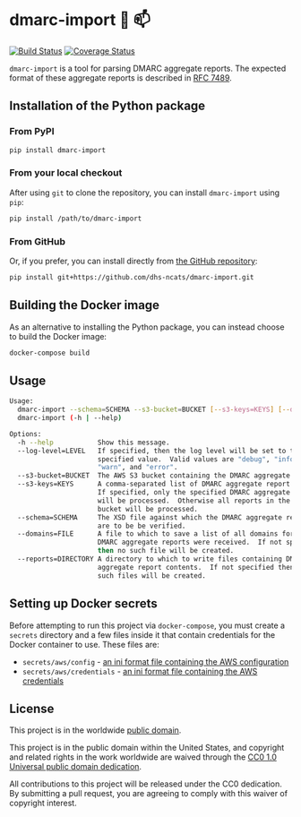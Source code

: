 # dmarc-import :postal_horn: :mailbox: #

[![Build Status](https://travis-ci.org/dhs-ncats/dmarc-import.svg?branch=develop)](https://travis-ci.org/dhs-ncats/dmarc-import)
[![Coverage Status](https://coveralls.io/repos/github/dhs-ncats/dmarc-import/badge.svg?branch=develop)](https://coveralls.io/github/dhs-ncats/dmarc-import?branch=develop)

`dmarc-import` is a tool for parsing DMARC aggregate reports.  The
expected format of these aggregate reports is described in
[RFC 7489](https://tools.ietf.org/html/rfc7489#section-7.2.1.1).

## Installation of the Python package ##

### From PyPI ###

```bash
pip install dmarc-import
```

### From your local checkout ###
After using `git` to clone the repository, you can install
`dmarc-import` using `pip`:
```bash
pip install /path/to/dmarc-import
```

### From GitHub ###
Or, if you prefer, you can install directly from
[the GitHub repository](https://github.com/dhs-ncats/dmarc-import):
```bash
pip install git+https://github.com/dhs-ncats/dmarc-import.git
```

## Building the Docker image ##

As an alternative to installing the Python package, you can instead
choose to build the Docker image:
```bash
docker-compose build
```

## Usage ##

```bash
Usage:
  dmarc-import --schema=SCHEMA --s3-bucket=BUCKET [--s3-keys=KEYS] [--domains=FILE] [--reports=DIRECTORY] [--log-level=LEVEL] [--delete]
  dmarc-import (-h | --help)

Options:
  -h --help           Show this message.
  --log-level=LEVEL   If specified, then the log level will be set to the
                      specified value.  Valid values are "debug", "info",
                      "warn", and "error".
  --s3-bucket=BUCKET  The AWS S3 bucket containing the DMARC aggregate reports.
  --s3-keys=KEYS      A comma-separated list of DMARC aggregate report keys.  
                      If specified, only the specified DMARC aggregate reports 
                      will be processed.  Otherwise all reports in the AWS S3 
                      bucket will be processed.
  --schema=SCHEMA     The XSD file against which the DMARC aggregate reports 
                      are to be be verified.
  --domains=FILE      A file to which to save a list of all domains for which 
                      DMARC aggregate reports were received.  If not specified 
                      then no such file will be created.
  --reports=DIRECTORY A directory to which to write files containing DMARC 
                      aggregate report contents.  If not specified then no 
                      such files will be created.
```

## Setting up Docker secrets ##

Before attempting to run this project via `docker-compose`, you must
create a `secrets` directory and a few files inside it that contain
credentials for the Docker container to use.  These files are:
* `secrets/aws/config` - [an ini format file containing the AWS
  configuration](http://docs.aws.amazon.com/cli/latest/userguide/cli-config-files.html)
* `secrets/aws/credentials` - [an ini format file containing the AWS
  credentials](http://docs.aws.amazon.com/cli/latest/userguide/cli-config-files.html)

## License ##

This project is in the worldwide [public domain](LICENSE.md).

This project is in the public domain within the United States, and
copyright and related rights in the work worldwide are waived through
the [CC0 1.0 Universal public domain
dedication](https://creativecommons.org/publicdomain/zero/1.0/).

All contributions to this project will be released under the CC0
dedication. By submitting a pull request, you are agreeing to comply
with this waiver of copyright interest.

